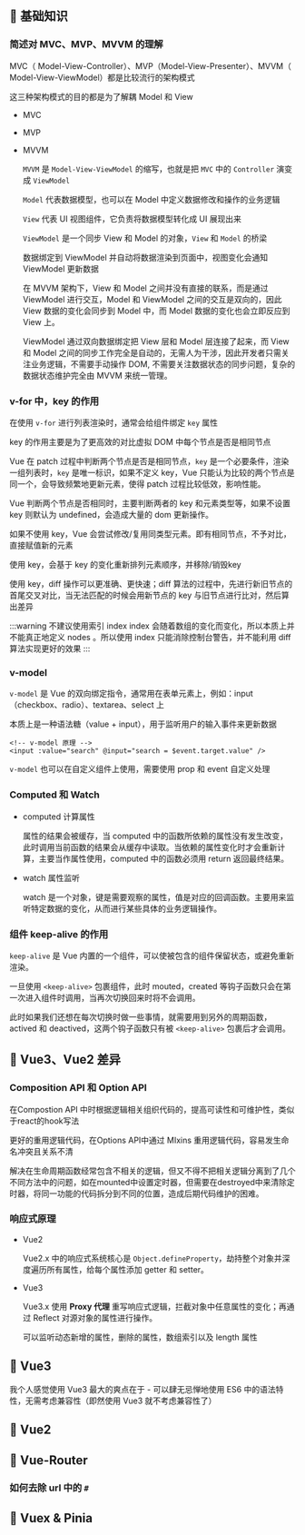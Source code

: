## 🍞 基础知识

### 简述对 MVC、MVP、MVVM 的理解

MVC（ Model-View-Controller）、MVP（Model-View-Presenter）、MVVM（ Model-View-ViewModel）都是比较流行的架构模式

这三种架构模式的目的都是为了解耦 Model 和 View

- MVC

- MVP

- MVVM

  `MVVM` 是 `Model-View-ViewModel` 的缩写，也就是把 `MVC` 中的 `Controller` 演变成 `ViewModel`

  `Model` 代表数据模型，也可以在 Model 中定义数据修改和操作的业务逻辑

  `View` 代表 UI 视图组件，它负责将数据模型转化成 UI 展现出来

  `ViewModel` 是一个同步 View 和 Model 的对象，`View` 和 `Model` 的桥梁

  数据绑定到 ViewModel 并自动将数据渲染到页面中，视图变化会通知 ViewModel 更新数据

  在 MVVM 架构下，View 和 Model 之间并没有直接的联系，而是通过 ViewModel 进行交互，Model 和 ViewModel 之间的交互是双向的，因此 View 数据的变化会同步到 Model 中，而 Model 数据的变化也会立即反应到 View 上。

  ViewModel 通过双向数据绑定把 View 层和 Model 层连接了起来，而 View 和 Model 之间的同步工作完全是自动的，无需人为干涉，因此开发者只需关注业务逻辑，不需要手动操作 DOM, 不需要关注数据状态的同步问题，复杂的数据状态维护完全由 MVVM 来统一管理。

### v-for 中，key 的作用

在使用 `v-for` 进行列表渲染时，通常会给组件绑定 `key` 属性

key 的作用主要是为了更高效的对比虚拟 DOM 中每个节点是否是相同节点

Vue 在 patch 过程中判断两个节点是否是相同节点，`key` 是一个必要条件，渲染一组列表时，`key` 是唯一标识，如果不定义 key，Vue 只能认为比较的两个节点是同一个，会导致频繁地更新元素，使得 patch 过程比较低效，影响性能。

Vue 判断两个节点是否相同时，主要判断两者的 key 和元素类型等，如果不设置 key 则默认为 undefined，会造成大量的 dom 更新操作。

如果不使用 key，Vue 会尝试修改/复用同类型元素。即有相同节点，不予对比，直接赋值新的元素

使用 key，会基于 key 的变化重新排列元素顺序，并移除/销毁key

使用 key，diff 操作可以更准确、更快速；diff 算法的过程中，先进行新旧节点的首尾交叉对比，当无法匹配的时候会用新节点的 key 与旧节点进行比对，然后算出差异

:::warning 不建议使用索引 index
index 会随着数组的变化而变化，所以本质上并不能真正地定义 nodes 。所以使用 index 只能消除控制台警告，并不能利用 diff 算法实现更好的效果
:::

### v-model

`v-model` 是 Vue 的双向绑定指令，通常用在表单元素上，例如：input（checkbox、radio）、textarea、select 上

本质上是一种语法糖（value + input），用于监听用户的输入事件来更新数据

```Vue
<!-- v-model 原理 -->
<input :value="search" @input="search = $event.target.value" />
```

`v-model` 也可以在自定义组件上使用，需要使用 prop 和 event 自定义处理


### Computed 和 Watch

- computed 计算属性

  属性的结果会被缓存，当 computed 中的函数所依赖的属性没有发生改变，此时调用当前函数的结果会从缓存中读取。当依赖的属性变化时才会重新计算，主要当作属性使用，computed 中的函数必须用 return 返回最终结果。

- watch 属性监听

  watch 是一个对象，键是需要观察的属性，值是对应的回调函数。主要用来监听特定数据的变化，从而进行某些具体的业务逻辑操作。

### 组件 keep-alive 的作用

`keep-alive` 是 Vue 内置的一个组件，可以使被包含的组件保留状态，或避免重新渲染。

一旦使用 `<keep-alive>` 包裹组件，此时 mouted，created 等钩子函数只会在第一次进入组件时调用，当再次切换回来时将不会调用。

此时如果我们还想在每次切换时做一些事情，就需要用到另外的周期函数，actived 和 deactived，这两个钩子函数只有被 `<keep-alive>` 包裹后才会调用。

## 🌮 Vue3、Vue2 差异

### Composition API 和 Option API

在Compostion API 中时根据逻辑相关组织代码的，提高可读性和可维护性，类似于react的hook写法

更好的重用逻辑代码，在Options API中通过 MIxins 重用逻辑代码，容易发生命名冲突且关系不清

解决在生命周期函数经常包含不相关的逻辑，但又不得不把相关逻辑分离到了几个不同方法中的问题，如在mounted中设置定时器，但需要在destroyed中来清除定时器，将同一功能的代码拆分到不同的位置，造成后期代码维护的困难。

### 响应式原理

- Vue2

  Vue2.x 中的响应式系统核心是 `Object.defineProperty`，劫持整个对象并深度遍历所有属性，给每个属性添加 getter 和 setter。

- Vue3

  Vue3.x 使用 **Proxy 代理** 重写响应式逻辑，拦截对象中任意属性的变化；再通过 Reflect 对源对象的属性进行操作。
  
  可以监听动态新增的属性，删除的属性，数组索引以及 length 属性

## 🧀 Vue3

我个人感觉使用 Vue3 最大的爽点在于 - 可以肆无忌惮地使用 ES6 中的语法特性，无需考虑兼容性（即然使用 Vue3 就不考虑兼容性了）

## 🍰 Vue2

## 🥪 Vue-Router

### 如何去除 url 中的 `#`

## 🍯 Vuex & Pinia